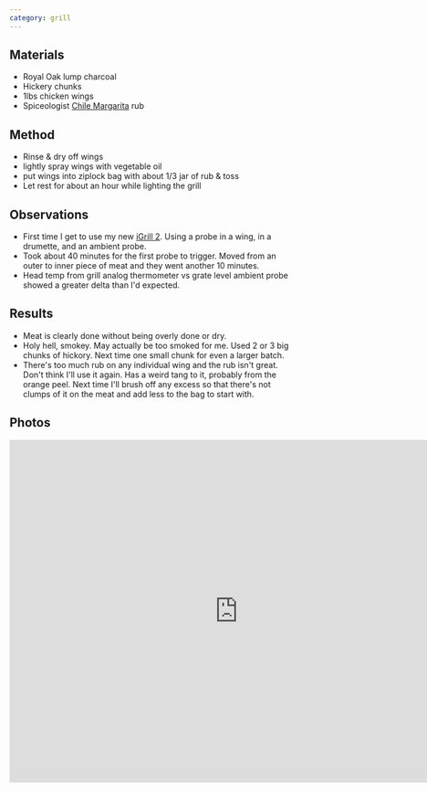 ```yaml
---
category: grill
---
```


## Materials
- Royal Oak lump charcoal
- Hickery chunks
- 1lbs chicken wings
- Spiceologist [Chile Margarita](https://spiceologist.com/products/chile-margarita) rub

## Method
- Rinse & dry off wings
- lightly spray wings with vegetable oil
- put wings into ziplock bag with about 1/3 jar of rub & toss
- Let rest for about an hour while lighting the grill

## Observations
- First time I get to use my new [iGrill 2](https://www.weber.com/US/en/accessories/cooking/igrill--thermometers--and-timers/7203.html). Using a probe in a wing, in a drumette, and an ambient probe.
- Took about 40 minutes for the first probe to trigger.  Moved from an outer to inner piece of meat and they went another 10 minutes.
- Head temp from grill analog thermometer vs grate level ambient probe showed a greater delta than I'd expected.

## Results
- Meat is clearly done without being overly done or dry.
- Holy hell, smokey.  May actually be too smoked for me. Used 2 or 3 big chunks of hickory.  Next time one small chunk for even a
larger batch.
- There's too much rub on any individual wing and the rub isn't great.  Don't think I'll use it again. Has a weird tang to it,
probably from the orange peel. Next time I'll brush off any excess so that there's not clumps of it on the meat and add less to
the bag to start with.

## Photos
<iframe src="https://photos.ghtns.com/frame/slideshow?key=JHFmHn&autoStart=1&captions=0&navigation=0&playButton=0&randomize=0&speed=3&transition=fade&transitionSpeed=2" width="800" height="600" frameborder="no" scrolling="no"></iframe>